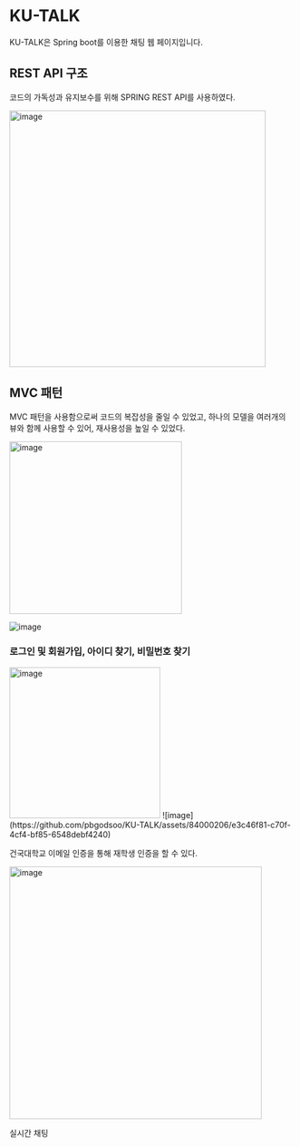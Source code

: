 # KU-TALK

KU-TALK은 Spring boot를 이용한 채팅 웹 페이지입니다.

## REST API 구조
코드의 가독성과 유지보수를 위해 SPRING REST API를 사용하였다.

<img width="452" alt="image" src="https://github.com/pbgodsoo/KU-TALK/assets/84000206/6131a935-cda7-4087-8eed-2386dffe0ae4">

## MVC 패턴
MVC 패턴을 사용함으로써 코드의 복잡성을 줄일 수 있었고, 하나의 모델을 여러개의 뷰와 함께 사용할 수 있어, 재사용성을 높일 수 있었다.

<img width="304" alt="image" src="https://github.com/pbgodsoo/KU-TALK/assets/84000206/c91ccdc2-71ef-47d7-b9f4-ee2773aa8c42">

![image](https://github.com/pbgodsoo/KU-TALK/assets/84000206/4d69afb4-0be5-4eb7-8490-b14fd33ce9d7)
### 로그인 및 회원가입, 아이디 찾기, 비밀번호 찾기

<img width="266" alt="image" src="https://github.com/pbgodsoo/KU-TALK/assets/84000206/95044a43-c603-4fda-ad9f-2063e2677562">
![image](https://github.com/pbgodsoo/KU-TALK/assets/84000206/e3c46f81-c70f-4cf4-bf85-6548debf4240)

건국대학교 이메일 인증을 통해 재학생 인증을 할 수 있다.

<img width="445" alt="image" src="https://github.com/pbgodsoo/KU-TALK/assets/84000206/c974d98f-ea7f-4fb9-aa39-6f13912e8295">

실시간 채팅
